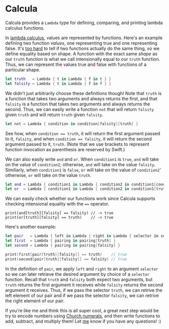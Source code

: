 # Calcula

Calcula provides a `Lambda` type for defining, comparing, and printing lambda calculus functions.

In [lambda calculus](https://en.wikipedia.org/wiki/Lambda_calculus), values are represented by functions. Here's an example defining two function *values*, one representing true and one representing false. It's [too hard](https://en.wikipedia.org/wiki/Halting_problem) to tell if two functions actually do the same thing, so we define equality based on shape. A function with the exact same *shape* as our `truth` function is what we call intensionally equal to our `truth` function. Thus, we can represent the values true and false with functions of a particular shape.
```swift
let truth   = Lambda { t in Lambda { f in t } }
let falsity = Lambda { t in Lambda { f in f } }
```
We didn't just arbitrarily choose these definitions though! Note that `truth` is a function that takes two arguments and always returns the first, and that `falsity` is a function that takes two arguments and always returns the second. Thus, we can easily write a function `not` that will return `falsity` given `truth` and will return `truth` given `falsity`.
```swift
let not = Lambda { condition in condition[falsity][truth] }
```
See how, when `condition == truth`, it will return the first argument passed to it, `falsity`, and when `condition == falsity`, it will return the second argument passed to it, `truth`. (Note that we use brackets to represent function invocation as parenthesis are reserved by Swift.)

We can also easily write `and` and `or`. When `condition1` is `true`, `and` will take on the value of `condition2`; otherwise, `and` will take on the value `falsity`. Similiarly, when `condition1` is `false`, `or` will take on the value of `condition2`' otherwise, `or` will take on the value `truth`.
```swift
let and = Lambda { condition1 in Lambda { condition2 in condition1[condition2][falsity] } }
let or  = Lambda { condition1 in Lambda { condition2 in condition1[truth][condition2] } }
```

We can easily check whether our functions work since Calcula supports checking intensional equality with the `==` operator.
```
print(and[truth][falsity] == falsity) // -> true
print(or[truth][falsity] == truth)    // -> true
```

Here's another example:
```swift
let pair   = Lambda { left in Lambda { right in Lambda { selector in selector[left][right] } } }
let first  = Lambda { pairing in pairing[truth] }
let second = Lambda { pairing in pairing[falsity] }

print(first[pair[truth][falsity]] == truth)    // true
print(second[pair[truth][falsity]] == falsity) // true
```
In the definition of `pair`, we apply `left` and `right` to an argument `selector` so we can later retrieve the desired argument by choice of a `selector` function. Recall that `truth` and `falsity` both expect two arguments, but `truth` returns the first argument it receives while `falsity` returns the second argument it receives. Thus, if we pass the selector `truth`, we can retrive the left element of our pair and if we pass the selector `falsity`, we can retrive the right element of our pair.

If you're like me and think this is all super cool, a great next step would be try to encode numbers using [Church numerals](https://en.wikipedia.org/wiki/Church_encoding#Church_numerals), and then write functions to add, subtract, and multiply them! Let [me](https://twitter.com/jadengeller) know if you have any questions! :)
